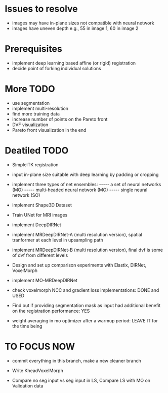 # Issues to resolve
- images may have in-plane sizes not compatible with neural network
- images have uneven depth e.g., 55 in image 1, 60 in image 2

# Prerequisites
- implement deep learning based affine (or rigid) registration
- decide point of forking individual solutions

# More TODO
- use segmentation
- implement multi-resolution
- find more training data
- increase number of points on the Pareto front
- DVF visualization
- Pareto front visualization in the end


# Deatiled TODO
- SimpleITK registration
- input in-plane size suitable with deep learning by padding or cropping
- implement three types of net ensembles:
----- a set of neural networks (MO)
----- multi-headed neural network (MO)
----- single neural network (SO)
- implement Shape3D Dataset
- Train UNet for MRI images

- implement DeepDIRNet
- implement MRDeepDIRNet-A (multi resolution version), spatial tranformer at each level in upsampling path
- implement MRDeepDIRNet-B (multi resolution version), final dvf is some of dvf from different levels

- Design and set up comparison experiments with Elastix, DIRNet, VoxelMorph
- implement MO-MRDeepDIRNet

- check voxelmorph NCC and gradient loss implementations: DONE and USED

- Find out if providing segmentation mask as input had additional benefit on the registration performance: YES

- weight averaging in mo optimizer after a warmup period: LEAVE IT for the time being

# TO FOCUS NOW
- commit everything in this branch, make a new cleaner branch

- Write KheadVoxelMorph

- Compare no seg input vs seg input in LS, Compare LS with MO on Validation data
